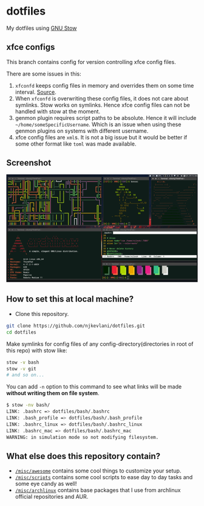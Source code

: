# dotfiles
My dotfiles using [GNU Stow](https://www.gnu.org/software/stow/)

## xfce configs
This branch contains config for version controlling xfce config files.

There are some issues in this:
1. `xfconfd` keeps config files in memory and overrides them on some time interval. [Source](https://forum.xfce.org/viewtopic.php?pid=51746#p51746).
2. When `xfconfd` is overwriting these config files, it does not care about symlinks. Stow works on symlinks. Hence xfce config files can not be handled with stow at the moment.
3. genmon plugin requires script paths to be absolute. Hence it will include `~/home/someSpecificUsername`. Which is an issue when using these genmon plugins on systems with different username.
4. xfce config files are `xml`s. It is not a big issue but it would be better if some other format like `toml` was made available.

## Screenshot
![Screenshot](/misc/images/Scrot.png)

## How to set this at local machine?
- Clone this repository.

```bash
git clone https://github.com/njkevlani/dotfiles.git
cd dotfiles
```

Make symlinks for config files of any config-directory(directories in root of this repo) with stow like:

```bash
stow -v bash
stow -v git
# and so on...
```

You can add `-n` option to this command to see what links will be made **without writing them on file system**.
```bash
$ stow -nv bash/
LINK: .bashrc => dotfiles/bash/.bashrc
LINK: .bash_profile => dotfiles/bash/.bash_profile
LINK: .bashrc_linux => dotfiles/bash/.bashrc_linux
LINK: .bashrc_mac => dotfiles/bash/.bashrc_mac
WARNING: in simulation mode so not modifying filesystem.
```

## What else does this repository contain?

- [`/misc/awesome`](/misc/awesome) contains some cool things to customize your setup.
- [`/misc/scripts`](/misc/scripts) contains some cool scripts to ease day to day tasks and some eye candy as well!
- [`/misc/archlinux`](/misc/archlinux) contains base packages that I use from archlinux official repositories and AUR.
